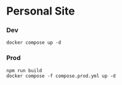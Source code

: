 # Personal Site

### Dev

```
docker compose up -d
```

### Prod

```
npm run build
docker compose -f compose.prod.yml up -d
```
